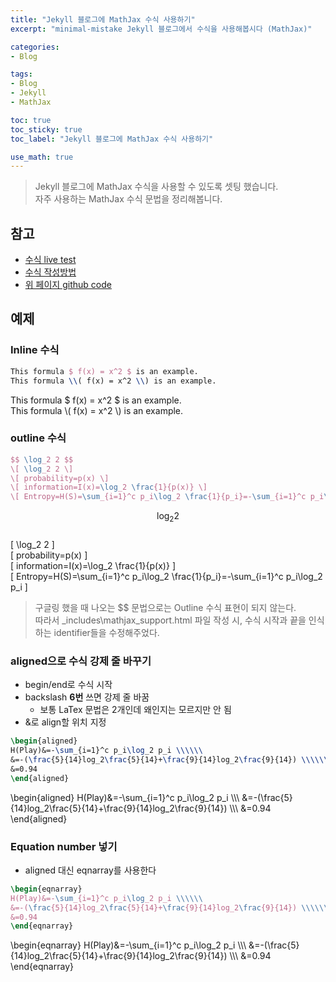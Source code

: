 ```yaml
---
title: "Jekyll 블로그에 MathJax 수식 사용하기"
excerpt: "minimal-mistake Jekyll 블로그에서 수식을 사용해봅시다 (MathJax)"

categories:
- Blog

tags:
- Blog
- Jekyll
- MathJax

toc: true
toc_sticky: true
toc_label: "Jekyll 블로그에 MathJax 수식 사용하기"

use_math: true
---
```


> Jekyll 블로그에 MathJax 수식을 사용할 수 있도록 셋팅 했습니다.  
> 자주 사용하는 MathJax 수식 문법을 정리해봅니다.

## 참고
- [수식 live test](https://www.mathjax.org/#demo)
- [수식 작성방법](https://ghdic.github.io/math/default/mathjax-%EB%AC%B8%EB%B2%95/)
- [위 페이지 github code](https://raw.githubusercontent.com/ghdic/ghdic.github.io/master/_posts/default/2020-02-01-mathjax-%EB%AC%B8%EB%B2%95.md)

## 예제
### Inline 수식
```latex
This formula $ f(x) = x^2 $ is an example.  
This formula \\( f(x) = x^2 \\) is an example.
```
This formula $ f(x) = x^2 $ is an example.  
This formula \\( f(x) = x^2 \\) is an example.

### outline 수식
```latex
$$ \log_2 2 $$  
\[ \log_2 2 \]  
\[ probability=p(x) \]  
\[ information=I(x)=\log_2 \frac{1}{p(x)} \] 
\[ Entropy=H(S)=\sum_{i=1}^c p_i\log_2 \frac{1}{p_i}=-\sum_{i=1}^c p_i\log_2 p_i \]
```
$$ \log_2 2 $$  
\[ \log_2 2 \]  
\[ probability=p(x) \]  
\[ information=I(x)=\log_2 \frac{1}{p(x)} \]  
\[ Entropy=H(S)=\sum_{i=1}^c p_i\log_2 \frac{1}{p_i}=-\sum_{i=1}^c p_i\log_2 p_i \]

> 구글링 했을 때 나오는 $$ 문법으로는 Outline 수식 표현이 되지 않는다.  
> 따라서 \_includes\mathjax_support.html 파일 작성 시, 수식 시작과 끝을 인식하는 identifier들을 수정해주었다.

### aligned으로 수식 강제 줄 바꾸기
- begin/end로 수식 시작
- backslash **6번** 쓰면 강제 줄 바꿈
  - 보통 LaTex 문법은 2개인데 왜인지는 모르지만 안 됨
- &로 align할 위치 지정

```latex
\begin{aligned}
H(Play)&=-\sum_{i=1}^c p_i\log_2 p_i \\\\\\
&=-(\frac{5}{14}log_2\frac{5}{14}+\frac{9}{14}log_2\frac{9}{14}) \\\\\\
&=0.94
\end{aligned}
```
\begin{aligned}
H(Play)&=-\sum_{i=1}^c p_i\log_2 p_i \\\\\\
&=-(\frac{5}{14}log_2\frac{5}{14}+\frac{9}{14}log_2\frac{9}{14}) \\\\\\
&=0.94
\end{aligned}

### Equation number 넣기
- aligned 대신 eqnarray를 사용한다

```latex
\begin{eqnarray}
H(Play)&=-\sum_{i=1}^c p_i\log_2 p_i \\\\\\
&=-(\frac{5}{14}log_2\frac{5}{14}+\frac{9}{14}log_2\frac{9}{14}) \\\\\\
&=0.94
\end{eqnarray}
```
\begin{eqnarray}
H(Play)&=-\sum_{i=1}^c p_i\log_2 p_i \\\\\\
&=-(\frac{5}{14}log_2\frac{5}{14}+\frac{9}{14}log_2\frac{9}{14}) \\\\\\
&=0.94
\end{eqnarray}